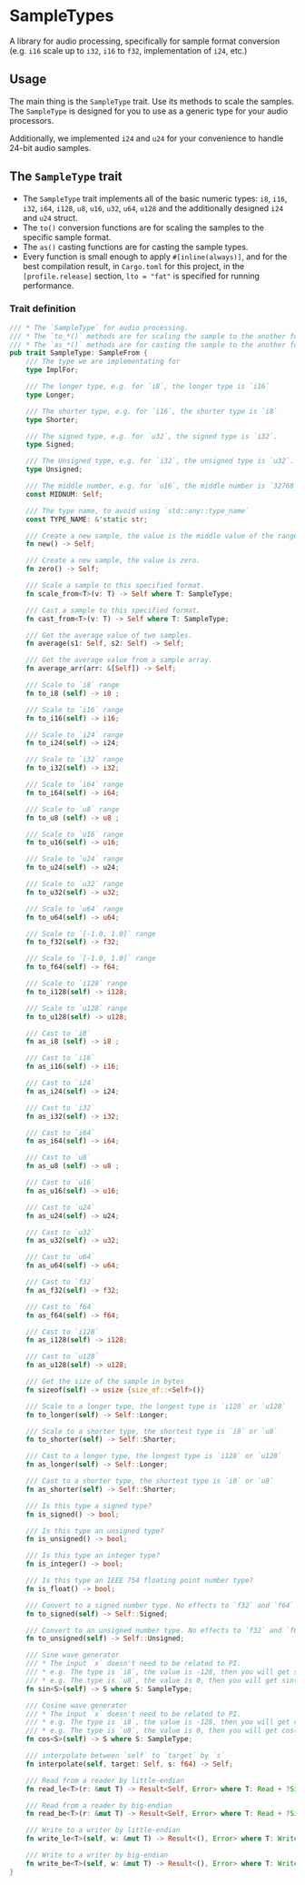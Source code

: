 # SampleTypes

A library for audio processing, specifically for sample format conversion (e.g. `i16` scale up to `i32`, `i16` to `f32`, implementation of `i24`, etc.)

## Usage

The main thing is the `SampleType` trait. Use its methods to scale the samples.
The `SampleType` is designed for you to use as a generic type for your audio processors.

Additionally, we implemented `i24` and `u24` for your convenience to handle 24-bit audio samples.

## The `SampleType` trait

* The `SampleType` trait implements all of the basic numeric types: `i8`, `i16`, `i32`, `i64`, `i128`, `u8`, `u16`, `u32`, `u64`, `u128` and the additionally designed `i24` and `u24` struct.
* The `to()` conversion functions are for scaling the samples to the specific sample format.
* The `as()` casting functions are for casting the sample types.
* Every function is small enough to apply `#[inline(always)]`, and for the best compilation result, in `Cargo.toml` for this project, in the `[profile.release]` section, `lto = "fat"` is specified for running performance.

### Trait definition
```rust
/// * The `SampleType` for audio processing.
/// * The `to_*()` methods are for scaling the sample to the another format.
/// * The `as_*()` methods are for casting the sample to the another format.
pub trait SampleType: SampleFrom {
    /// The type we are implementating for
    type ImplFor;

    /// The longer type, e.g. for `i8`, the longer type is `i16`
    type Longer;

    /// The shorter type, e.g. for `i16`, the shorter type is `i8`
    type Shorter;

    /// The signed type, e.g. for `u32`, the signed type is `i32`.
    type Signed;

    /// The Unsigned type, e.g. for `i32`, the unsigned type is `u32`.
    type Unsigned;

    /// The middle number, e.g. for `u16`, the middle number is `32768`.
    const MIDNUM: Self;

    /// The type name, to avoid using `std::any::type_name`
    const TYPE_NAME: &'static str;

    /// Create a new sample, the value is the middle value of the range of the format.
    fn new() -> Self;

    /// Create a new sample, the value is zero.
    fn zero() -> Self;

    /// Scale a sample to this specified format.
    fn scale_from<T>(v: T) -> Self where T: SampleType;

    /// Cast a sample to this specified format.
    fn cast_from<T>(v: T) -> Self where T: SampleType;

    /// Get the average value of two samples.
    fn average(s1: Self, s2: Self) -> Self;

    /// Get the average value from a sample array.
    fn average_arr(arr: &[Self]) -> Self;

    /// Scale to `i8` range
    fn to_i8 (self) -> i8 ;

    /// Scale to `i16` range
    fn to_i16(self) -> i16;

    /// Scale to `i24` range
    fn to_i24(self) -> i24;

    /// Scale to `i32` range
    fn to_i32(self) -> i32;

    /// Scale to `i64` range
    fn to_i64(self) -> i64;

    /// Scale to `u8` range
    fn to_u8 (self) -> u8 ;

    /// Scale to `u16` range
    fn to_u16(self) -> u16;

    /// Scale to `u24` range
    fn to_u24(self) -> u24;

    /// Scale to `u32` range
    fn to_u32(self) -> u32;

    /// Scale to `u64` range
    fn to_u64(self) -> u64;

    /// Scale to `[-1.0, 1.0]` range
    fn to_f32(self) -> f32;

    /// Scale to `[-1.0, 1.0]` range
    fn to_f64(self) -> f64;

    /// Scale to `i128` range
    fn to_i128(self) -> i128;

    /// Scale to `u128` range
    fn to_u128(self) -> u128;

    /// Cast to `i8`
    fn as_i8 (self) -> i8 ;

    /// Cast to `i16`
    fn as_i16(self) -> i16;

    /// Cast to `i24`
    fn as_i24(self) -> i24;

    /// Cast to `i32`
    fn as_i32(self) -> i32;

    /// Cast to `i64`
    fn as_i64(self) -> i64;

    /// Cast to `u8`
    fn as_u8 (self) -> u8 ;

    /// Cast to `u16`
    fn as_u16(self) -> u16;

    /// Cast to `u24`
    fn as_u24(self) -> u24;

    /// Cast to `u32`
    fn as_u32(self) -> u32;

    /// Cast to `u64`
    fn as_u64(self) -> u64;

    /// Cast to `f32`
    fn as_f32(self) -> f32;

    /// Cast to `f64`
    fn as_f64(self) -> f64;

    /// Cast to `i128`
    fn as_i128(self) -> i128;

    /// Cast to `u128`
    fn as_u128(self) -> u128;

    /// Get the size of the sample in bytes
    fn sizeof(self) -> usize {size_of::<Self>()}

    /// Scale to a longer type, the longest type is `i128` or `u128`
    fn to_longer(self) -> Self::Longer;

    /// Scale to a shorter type, the shortest type is `i8` or `u8`
    fn to_shorter(self) -> Self::Shorter;

    /// Cast to a longer type, the longest type is `i128` or `u128`
    fn as_longer(self) -> Self::Longer;

    /// Cast to a shorter type, the shortest type is `i8` or `u8`
    fn as_shorter(self) -> Self::Shorter;

    /// Is this type a signed type?
    fn is_signed() -> bool;

    /// Is this type an unsigned type?
    fn is_unsigned() -> bool;

    /// Is this type an integer type?
    fn is_integer() -> bool;

    /// Is this type an IEEE 754 floating point number type?
    fn is_float() -> bool;

    /// Convert to a signed number type. No effects to `f32` and `f64`
    fn to_signed(self) -> Self::Signed;

    /// Convert to an unsigned number type. No effects to `f32` and `f64`
    fn to_unsigned(self) -> Self::Unsigned;

    /// Sine wave generator
    /// * The input `x` doesn't need to be related to PI.
    /// * e.g. The type is `i8`, the value is -128, then you will get sin(-PI).
    /// * e.g. The type is `u8`, the value is 0, then you will get sin(-PI) too.
    fn sin<S>(self) -> S where S: SampleType;

    /// Cosine wave generator
    /// * The input `x` doesn't need to be related to PI.
    /// * e.g. The type is `i8`, the value is -128, then you will get cos(-PI).
    /// * e.g. The type is `u8`, the value is 0, then you will get cos(-PI) too.
    fn cos<S>(self) -> S where S: SampleType;

    /// interpolate between `self` to `target` by `s`
    fn interpolate(self, target: Self, s: f64) -> Self;

    /// Read from a reader by little-endian
    fn read_le<T>(r: &mut T) -> Result<Self, Error> where T: Read + ?Sized;

    /// Read from a reader by big-endian
    fn read_be<T>(r: &mut T) -> Result<Self, Error> where T: Read + ?Sized;

    /// Write to a writer by little-endian
    fn write_le<T>(self, w: &mut T) -> Result<(), Error> where T: Write + ?Sized;

    /// Write to a writer by big-endian
    fn write_be<T>(self, w: &mut T) -> Result<(), Error> where T: Write + ?Sized;
}
```
